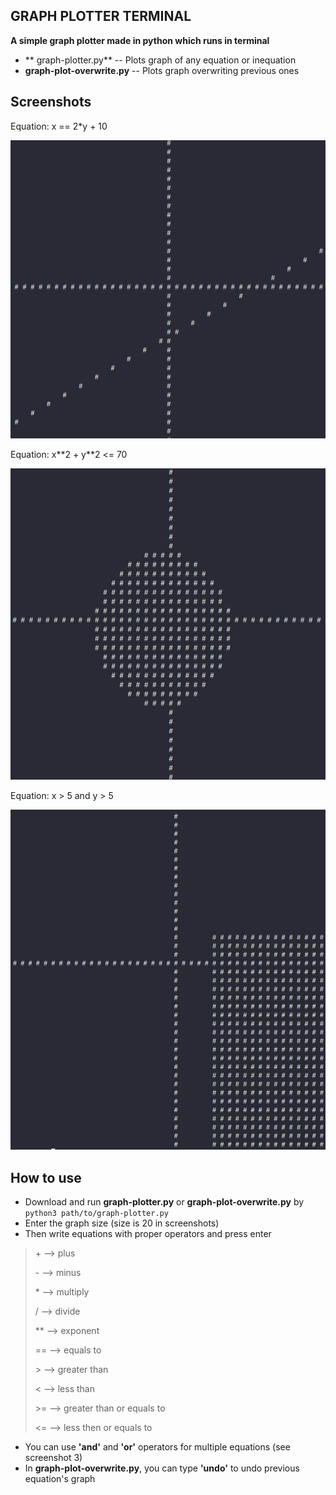 ## GRAPH PLOTTER TERMINAL
**A simple graph plotter made in python which runs in terminal**
- ** graph-plotter.py** -- Plots graph of any equation or inequation
- **graph-plot-overwrite.py** -- Plots graph overwriting previous ones
## Screenshots
Equation: x == 2*y + 10

![graph1.jpg](https://raw.githubusercontent.com/SENS-34/graph-plotter-terminal/main/graph1.jpg)

 Equation: x\*\*2 + y\*\*2 <= 70
 
 ![graph2.jpg](https://raw.githubusercontent.com/SENS-34/graph-plotter-terminal/main/graph2.jpg)

 Equation: x > 5 and y > 5
 
![graph3.jpg](https://raw.githubusercontent.com/SENS-34/graph-plotter-terminal/main/graph3.jpg)

## How to use
- Download and run **graph-plotter.py** or **graph-plot-overwrite.py** by ```python3 path/to/graph-plotter.py```
- Enter the graph size (size is 20 in screenshots)
- Then write equations with proper operators and press enter
>\+ --> plus
>
>\- --> minus
>
>\* --> multiply
>
>/ --> divide
>
>\*\* --> exponent
>
>== --> equals to
>
>\> --> greater than
>
>< --> less than
>
>\>= --> greater than or equals to
>
><= --> less then or equals to

- You can use **'and'** and **'or'** operators for multiple equations (see screenshot 3)
- In **graph-plot-overwrite.py**, you can type **'undo'** to undo previous equation's graph
